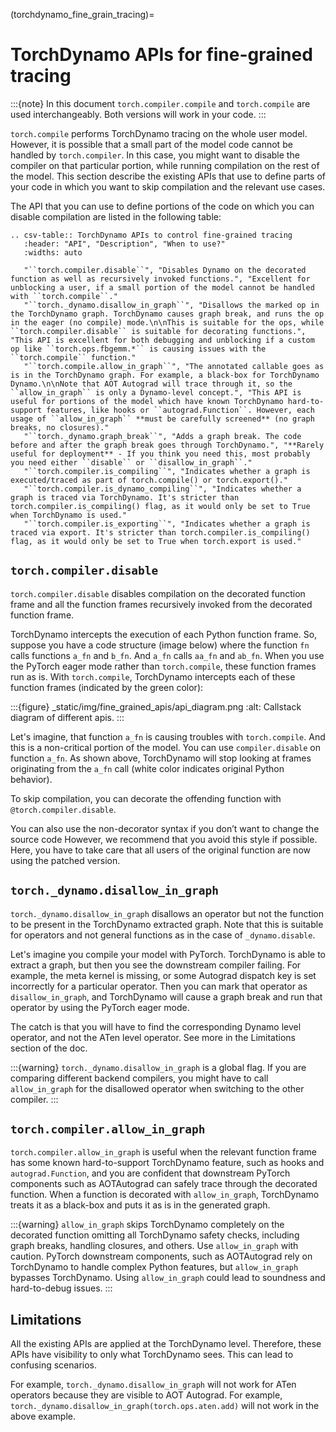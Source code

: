 (torchdynamo_fine_grain_tracing)=

# TorchDynamo APIs for fine-grained tracing

:::{note}
In this document `torch.compiler.compile` and `torch.compile` are used interchangeably. 
Both versions will work in your code.
:::

`torch.compile` performs TorchDynamo tracing on the whole user model.
However, it is possible that a small part of the model code cannot be
handled by `torch.compiler`. In this case, you might want to disable
the compiler on that particular portion, while running compilation on
the rest of the model. This section describe the existing APIs that
use to define parts of your code in which you want to skip compilation
and the relevant use cases.

The API that you can use to define portions of the code on which you can
disable compilation are listed in the following table:

```{eval-rst}
.. csv-table:: TorchDynamo APIs to control fine-grained tracing
   :header: "API", "Description", "When to use?"
   :widths: auto

   "``torch.compiler.disable``", "Disables Dynamo on the decorated function as well as recursively invoked functions.", "Excellent for unblocking a user, if a small portion of the model cannot be handled with ``torch.compile``."
   "``torch._dynamo.disallow_in_graph``", "Disallows the marked op in the TorchDynamo graph. TorchDynamo causes graph break, and runs the op in the eager (no compile) mode.\n\nThis is suitable for the ops, while ``torch.compiler.disable`` is suitable for decorating functions.", "This API is excellent for both debugging and unblocking if a custom op like ``torch.ops.fbgemm.*`` is causing issues with the ``torch.compile`` function."
   "``torch.compile.allow_in_graph``", "The annotated callable goes as is in the TorchDynamo graph. For example, a black-box for TorchDynamo Dynamo.\n\nNote that AOT Autograd will trace through it, so the ``allow_in_graph`` is only a Dynamo-level concept.", "This API is useful for portions of the model which have known TorchDynamo hard-to-support features, like hooks or ``autograd.Function``. However, each usage of ``allow_in_graph`` **must be carefully screened** (no graph breaks, no closures)."
   "``torch._dynamo.graph_break``", "Adds a graph break. The code before and after the graph break goes through TorchDynamo.", "**Rarely useful for deployment** - If you think you need this, most probably you need either ``disable`` or ``disallow_in_graph``."
   "``torch.compiler.is_compiling``", "Indicates whether a graph is executed/traced as part of torch.compile() or torch.export()."
   "``torch.compiler.is_dynamo_compiling``", "Indicates whether a graph is traced via TorchDynamo. It's stricter than torch.compiler.is_compiling() flag, as it would only be set to True when TorchDynamo is used."
   "``torch.compiler.is_exporting``", "Indicates whether a graph is traced via export. It's stricter than torch.compiler.is_compiling() flag, as it would only be set to True when torch.export is used."
```

## `torch.compiler.disable`

`torch.compiler.disable` disables compilation on the decorated function frame and all the function frames recursively invoked from the decorated function frame.

TorchDynamo intercepts the execution of each Python function frame. So, suppose you have a code structure (image below) where the function `fn` calls functions `a_fn` and `b_fn`. And `a_fn` calls `aa_fn` and `ab_fn`. When you use the PyTorch eager mode rather than `torch.compile`, these function frames run as is. With `torch.compile`, TorchDynamo intercepts each of these function frames (indicated by the green color):

:::{figure} _static/img/fine_grained_apis/api_diagram.png
:alt: Callstack diagram of different apis.
:::

Let's imagine, that function `a_fn` is causing troubles with `torch.compile`.
And this is a non-critical portion of the model. You can use `compiler.disable`
on function `a_fn`. As shown above, TorchDynamo will stop looking at frames
originating from the `a_fn` call (white color indicates original Python behavior).

To skip compilation, you can decorate the offending function with
`@torch.compiler.disable`.

You can also use the non-decorator syntax if you don’t want to change the source
code
However, we recommend that you avoid this style if possible. Here, you have to
take care that all users of the original function are now using the patched
version.

## `torch._dynamo.disallow_in_graph`

`torch._dynamo.disallow_in_graph` disallows an operator but not the function
to be present in the TorchDynamo extracted graph. Note that this is suitable
for operators and not general functions as in the case of `_dynamo.disable`.

Let's imagine you compile your model with PyTorch. TorchDynamo is able to
extract a graph, but then you see the downstream compiler failing. For example,
the meta kernel is missing, or some Autograd dispatch key is set incorrectly
for a particular operator. Then you can mark that operator as
`disallow_in_graph`, and TorchDynamo will cause a graph break and run that
operator by using the PyTorch eager mode.

The catch is that you will have to find the corresponding Dynamo level operator,
and not the ATen level operator. See more in the Limitations section of the doc.

:::{warning}
`torch._dynamo.disallow_in_graph` is a global flag. If you are comparing
different backend compilers, you might have to call `allow_in_graph` for
the disallowed operator when switching to the other compiler.
:::

## `torch.compiler.allow_in_graph`

`torch.compiler.allow_in_graph` is useful when the relevant function frame
has some known hard-to-support TorchDynamo feature, such as hooks and
`autograd.Function`, and you are confident that downstream PyTorch components
such as AOTAutograd can safely trace through the decorated function. When a
function is decorated with `allow_in_graph`, TorchDynamo treats it as a
black-box and puts it as is in the generated graph.

:::{warning}
`allow_in_graph` skips TorchDynamo completely on the decorated function
omitting all TorchDynamo safety checks, including graph breaks, handling
closures, and others. Use `allow_in_graph` with caution. PyTorch downstream
components, such as AOTAutograd rely on TorchDynamo to handle complex Python
features, but `allow_in_graph` bypasses TorchDynamo. Using `allow_in_graph`
could lead to soundness and hard-to-debug issues.
:::

## Limitations

All the existing APIs are applied at the TorchDynamo level. Therefore, these
APIs have visibility to only what TorchDynamo sees. This can lead to confusing
scenarios.

For example, `torch._dynamo.disallow_in_graph` will not work for ATen operators
because they are visible to AOT Autograd. For example,
`torch._dynamo.disallow_in_graph(torch.ops.aten.add)` will not work in the
above example.
